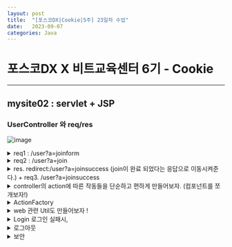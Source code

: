 ```yaml
---
layout: post
title:  "[포스코DX|Cookie|5주] 23일차 수업"
date:   2023-09-07
categories: Java
---
```


# 포스코DX X 비트교육센터 6기 - Cookie

---

## mysite02 : servlet + JSP

### UserController 와 req/res

![image](https://github.com/talkingOrange/talkingOrange.github.io/assets/88815795/9084b7b1-fb38-420d-92cc-90b3b16e013e)


<details>
  <summary>req1 : /user?a=joinform</summary>

 
- 네비게이션의 메뉴에서 버튼 클릭시, joinform으로 넘어감.

  ```java
  <li><a href="<%=request.getContextPath() %>/user?a=joinform">회원가입</a><li>
  ```
  
</details>














<details>
  <summary> req2 : /user?a=join</summary>

 
- 회원가입 페이지에서 정보를 입력하고, 확인을 눌렀을 때의 경로로

```java
<form id="join-form" name="joinForm" method="post" action="<%=request.getContextPath()%>/user">
<input type="hidden" name="a" value="join"> <label
						class="block-label" for="name">이름</label> <input id="name"
						name="name" type="text" value=""> <label
						class="block-label" for="email">이메일</label> <input id="email"
						name="email" type="text" value=""> <input type="button"
						value="id 중복체크"> <label class="block-label">패스워드</label> <input
						name="password" type="password" value="">

					<fieldset>
						<legend>성별</legend>
						<label>여</label> <input type="radio" name="gender" value="female"
							checked="checked"> <label>남</label> <input type="radio"
							name="gender" value="male">
					</fieldset>

					<fieldset>
						<legend>약관동의</legend>
						<input id="agree-prov" type="checkbox" name="agreeProv" value="y">
						<label>서비스 약관에 동의합니다.</label>
					</fieldset>

					<input type="submit" value="가입하기">

				</form>
```



- userController에

```java
if("joinform".equals(action)) {
			request.getRequestDispatcher("/WEB-INF/views/user/joinform.jsp").forward(request, response);
		} else if("join".equals(action)) {
			String name = request.getParameter("name");
			String email = request.getParameter("email");
			String password = request.getParameter("password");
			String gender = request.getParameter("gender");
			
			//데이터 전달의 확인
			//System.out.println(name + " : " + email + " : " + password  + " : " + gender);
		
			
		}
```



- db에 user Table 추가

```sql
create table user(
 no int not null auto_increment,
 name varchar(45) not null,
 email varchar(200) not null,
 password varchar(64) not null,
 gender enum('femail', 'mail') not null,
 join_date date not null,
 
 primary key(no)
 );
```



- userVo 만들기.

- userController에 추가

```java
UserVo userVo = new UserVo();
			userVo.setName(name);
			userVo.setEmail(email);
			userVo.setPassword(password);
			userVo.setGender(gender);
			
			new UserDao().insert(userVo);
```


- userDao의 insert를 추가하기

```java
public void insert(UserVo vo) {
		Connection conn = null;
		PreparedStatement pstmt = null;
		
		try {
			conn = getConnection();
			
			String sql = "insert into user values(null, ?,?, password(?), ?, current_date())";
			pstmt = conn.prepareStatement(sql);
			
			pstmt.setString(1, vo.getName());
			pstmt.setString(2, vo.getEmail());
			pstmt.setString(3, vo.getPassword());
			pstmt.setString(4, vo.getGender());
			pstmt.setString(5, vo.getJoinDate());
			
			pstmt.executeQuery();
			
		} catch (SQLException e) {
			System.out.println("error:" + e);
		} finally {
			try {
				if(pstmt != null) {
					pstmt.close();
				}
				if(conn != null) {
					conn.close();
				}
			} catch (SQLException e) {
				e.printStackTrace();
			}
		}
	}

```

</details>












<details>
  <summary>res. redirect:/user?a=joinsuccess (join이 완료 되었다는 응답으로 이동시켜준다.) + req3. /user?a=joinsuccess</summary>

 

ex. LOgin 후 메인페이지

ex. join(회원가입) 후 가입 성공 축하 페이지

> userController에서 리다이렉트 추가해주기


```java
// 앞 부분 생략
	UserVo userVo = new UserVo();
			userVo.setName(name);
			userVo.setEmail(email);
			userVo.setPassword(password);
			userVo.setGender(gender);
			
			new UserDao().insert(userVo);
			
			response.sendRedirect(request.getContextPath() + "/user?a=joinsuccess");
		}else if("joinsuccess".equals(action)) {
			request.getRequestDispatcher("/WEB-INF/views/user/joinsuccess.jsp").forward(request, response);
		}

```


> joinsuccess.html -> jsp파일로

```java
<%@ page language="java" contentType="text/html; charset=UTF-8"
	pageEncoding="UTF-8"%>
<!DOCTYPE html>
<html>
<head>
<title>mysite</title>
<meta http-equiv="content-type" content="text/html; charset=utf-8">
<link href="<%=request.getContextPath()%>/assets/css/user.css" rel="stylesheet" type="text/css">
</head>
<body>
	<div id="container">
		<jsp:include page="/WEB-INF/views/includes/header.jsp" />
		<div id="content">
			<div id="user">
				<p class="jr-success">
					회원가입을 축하합니다.
					<br><br>
					<a href="<%=request.getContextPath()%>/user?a=loginform">로그인하기</a>
				</p>				
			</div>
		</div>
		<jsp:include page="/WEB-INF/views/includes/navigation.jsp" />
		<jsp:include page="/WEB-INF/views/includes/footer.jsp" />
	</div>
</body>
</html>
```
</details>














<details>
  <summary>controller의 action에 따른 작동들을 단순하고 편하게 만들어보자. (컴포넌트를 쪼개보자!) </summary>

- 간단히 하고자 하는 것. (추상화, 객체지향으로 분리 시킬 것이다.)

```java
//			String name = request.getParameter("name");
//			String email = request.getParameter("email");
//			String password = request.getParameter("password");
//			String gender = request.getParameter("gender");
//			
//			//데이터 전달의 확인
//			//System.out.println(name + " : " + email + " : " + password  + " : " + gender);
//		
//			UserVo userVo = new UserVo();
//			userVo.setName(name);
//			userVo.setEmail(email);
//			userVo.setPassword(password);
//			userVo.setGender(gender);
//			
//			new UserDao().insert(userVo);
```

- web/mvc 패키지 추가하기. 

![image](https://github.com/talkingOrange/talkingOrange.github.io/assets/88815795/a1ddfd20-adc6-478d-8ea3-127905b1bd9d)

![image](https://github.com/talkingOrange/talkingOrange.github.io/assets/88815795/5c756a49-c5b0-4333-9f23-b6e3a10b5db0)

앞으로, guestbook이 추가되면, guestbook 패키지를 추가하고, indexActon, AddAction, DeleteFormAction, DeleteAction이 추가 될 것이다.

 ![image](https://github.com/talkingOrange/talkingOrange.github.io/assets/88815795/af3f73c2-de6b-4a7b-bee3-e59713fc49a8)


- 패키지와 class를 추가하기

![image](https://github.com/talkingOrange/talkingOrange.github.io/assets/88815795/4bd8af06-d516-4eb0-b1c5-17274d854e44)


- userController에서 이렇게 바꾼다.

```java
package com.poscodx.mysite.controller;

import java.io.IOException;
import javax.servlet.ServletException;
import javax.servlet.http.HttpServlet;
import javax.servlet.http.HttpServletRequest;
import javax.servlet.http.HttpServletResponse;

import org.apache.catalina.ant.jmx.JMXAccessorQueryTask;

import com.poscodx.mysite.dao.UserDao;
import com.poscodx.mysite.vo.UserVo;
import com.poscodx.web.mvc.Action;
import com.poscodx.web.mvc.user.JoinAction;
import com.poscodx.web.mvc.user.JoinFormAction;
import com.poscodx.web.mvc.user.JoinSuccessAction;

public class UserController extends HttpServlet {
	private static final long serialVersionUID = 1L;

	protected void doGet(HttpServletRequest request, HttpServletResponse response)
			throws ServletException, IOException {
		request.setCharacterEncoding("utf-8");

		String actionName = request.getParameter("a");
		Action action = null;

		if ("joinform".equals(actionName)) {
			action = new JoinFormAction();
		} else if ("join".equals(actionName)) {
			action = new JoinAction();

		} else if ("joinsuccess".equals(actionName)) {
			action = new JoinSuccessAction();
		}
		
		if(action==null) {
			//뭔갈 누른게 아니고, url을 사용자가 치고 들어온 경우.
			response.sendRedirect(request.getContextPath());
			//return 까먹지 말기.
			return;
		}
		action.execute(request, response);
	}

	protected void doPost(HttpServletRequest request, HttpServletResponse response)
			throws ServletException, IOException {
		doGet(request, response);
	}

}

```


- Action.java

```java
package com.poscodx.web.mvc;

import java.io.IOException;

import javax.servlet.ServletException;
import javax.servlet.http.HttpServletRequest;
import javax.servlet.http.HttpServletResponse;

public interface Action {
	public void execute(HttpServletRequest request, HttpServletResponse response) throws IOException, ServletException;
}

```

- jsp로 이동시켜주는 애들도 분리

```java
package com.poscodx.web.mvc.user;

import java.io.IOException;

import javax.servlet.ServletException;
import javax.servlet.http.HttpServletRequest;
import javax.servlet.http.HttpServletResponse;

import com.poscodx.web.mvc.Action;

public class JoinFormAction implements Action {

	@Override
	public void execute(HttpServletRequest request, HttpServletResponse response) throws IOException, ServletException {
		request.getRequestDispatcher("/WEB-INF/views/user/joinform.jsp").forward(request, response);
		
	}

}

```

```java
package com.poscodx.web.mvc.user;

import java.io.IOException;

import javax.servlet.ServletException;
import javax.servlet.http.HttpServletRequest;
import javax.servlet.http.HttpServletResponse;

import com.poscodx.web.mvc.Action;

public class JoinSuccessAction implements Action {

	@Override
	public void execute(HttpServletRequest request, HttpServletResponse response) throws IOException, ServletException {
		request.getRequestDispatcher("/WEB-INF/views/user/joinsuccess.jsp").forward(request, response);

	}

}

```


- joinAction.jsp - join실행시 작동되는 문들도 뽀개기!!!

```java
package com.poscodx.web.mvc.user;

import java.io.IOException;

import javax.servlet.ServletException;
import javax.servlet.http.HttpServletRequest;
import javax.servlet.http.HttpServletResponse;

import com.poscodx.mysite.dao.UserDao;
import com.poscodx.mysite.vo.UserVo;
import com.poscodx.web.mvc.Action;

public class JoinAction implements Action {

	@Override
	public void execute(HttpServletRequest request, HttpServletResponse response) throws IOException, ServletException {
		String name = request.getParameter("name");
		String email = request.getParameter("email");
		String password = request.getParameter("password");
		String gender = request.getParameter("gender");

		//데이터 전달의 확인
		//System.out.println(name + " : " + email + " : " + password  + " : " + gender);

		UserVo userVo = new UserVo();
		userVo.setName(name);
		userVo.setEmail(email);
		userVo.setPassword(password);
		userVo.setGender(gender);

		new UserDao().insert(userVo);

		response.sendRedirect(request.getContextPath() + "/user?a=joinsuccess");
	}

}

```
 
</details>


<details>
  <summary>ActionFactory</summary>


![image](https://github.com/talkingOrange/talkingOrange.github.io/assets/88815795/b4806162-d589-4bd9-8631-27364f9fb5f9)



- mainController도 이제 이쁘게 만들기

```java
package com.poscodx.mysite.controller;

import java.io.IOException;
import javax.servlet.ServletException;
import javax.servlet.http.HttpServlet;
import javax.servlet.http.HttpServletRequest;
import javax.servlet.http.HttpServletResponse;

import com.poscodx.mysite.web.mvc.main.MainActionFactory;
import com.poscodx.web.mvc.Action;
import com.poscodx.web.mvc.user.UserActionFactory;

public class MainController extends HttpServlet {
	private static final long serialVersionUID = 1L;

	protected void doGet(HttpServletRequest request, HttpServletResponse response) throws ServletException, IOException {
		request.setCharacterEncoding("utf-8");

		String actionName = request.getParameter("a");
		Action action = new MainActionFactory().getAction(actionName);
		action.execute(request, response);
	}

	protected void doPost(HttpServletRequest request, HttpServletResponse response) throws ServletException, IOException {
		doGet(request, response);
	}

}


```



- mainActionFactory

```java
package com.poscodx.mysite.web.mvc.main;

import com.poscodx.web.mvc.Action;
import com.poscodx.web.mvc.ActionFactory;

public class MainActionFactory implements ActionFactory {

	@Override
	public Action getAction(String actionName) {
		return new MainAction();
	}

}

```

- mainAction

```java
package com.poscodx.mysite.web.mvc.main;

import java.io.IOException;

import javax.servlet.ServletException;
import javax.servlet.http.HttpServletRequest;
import javax.servlet.http.HttpServletResponse;

import com.poscodx.web.mvc.Action;

public class MainAction implements Action {
	@Override
	public void execute(HttpServletRequest request, HttpServletResponse response) throws IOException, ServletException {
		request
		.getRequestDispatcher("/WEB-INF/views/main/index.jsp")
		.forward(request, response);
	}

}

```

- 이제는 서블릿 작업을 하는 것이 아니라, 각각의 핸들러들을 이용하여 수정하면 된다. (리팩토링 작업으로 수정이 간단해짐.)
 
</details>



<details>
  <summary>web 관련 Util도 만들어보자 !</summary>

 
![image](https://github.com/talkingOrange/talkingOrange.github.io/assets/88815795/c201ca7c-1c88-4714-988b-f2e87e852195)

- 하는 이유 경로(path)를 찾을 때, 귀찮은 것들을 빼고 싶어!! (ex. 앞에 반복되는 경로들, .jsp 표시)
	+ 경로 path임!!!!!  이때는 url이 아니다!!!!!!!

- UserController.jsp

```java
package com.poscodx.mysite.controller;

import java.io.IOException;
import javax.servlet.ServletException;
import javax.servlet.http.HttpServlet;
import javax.servlet.http.HttpServletRequest;
import javax.servlet.http.HttpServletResponse;

import com.poscodx.web.mvc.Action;
import com.poscodx.web.mvc.user.UserActionFactory;

public class UserController extends HttpServlet {
	private static final long serialVersionUID = 1L;

	protected void doGet(HttpServletRequest request, HttpServletResponse response)
			throws ServletException, IOException {
		request.setCharacterEncoding("utf-8");

		String actionName = request.getParameter("a");
		Action action = new UserActionFactory().getAction(actionName);
		action.execute(request, response);
	}

	protected void doPost(HttpServletRequest request, HttpServletResponse response)
			throws ServletException, IOException {
		doGet(request, response);
	}

}


```

- joinformAction에서

```java
package com.poscodx.web.mvc.user;

import java.io.IOException;

import javax.servlet.ServletException;
import javax.servlet.http.HttpServletRequest;
import javax.servlet.http.HttpServletResponse;

import com.poscodx.web.mvc.Action;
import com.poscodx.web.mvc.utils.WebUtil;

public class JoinFormAction implements Action {

	@Override
	public void execute(HttpServletRequest request, HttpServletResponse response) throws IOException, ServletException {
		request.getRequestDispatcher("/WEB-INF/views/user/joinform.jsp").forward(request, response);
		
		WebUtil.forward("user/joinform", request, response);
	}

}

```


- WebUtil.java

```java
package com.poscodx.web.mvc.utils;

import java.io.IOException;

import javax.servlet.ServletException;
import javax.servlet.http.HttpServletRequest;
import javax.servlet.http.HttpServletResponse;

public class WebUtil {

	public static void forward(String path, HttpServletRequest request, HttpServletResponse response) throws ServletException, IOException {
		request.getRequestDispatcher("/WEB-INF/views/" + path + ".jsp").forward(request, response);

	}

}

```

- joinSuccess.java도 같이 바꿔줄 수 있다!

</details>




<details>
  <summary>Login 로그인 실패시, </summary>

- LoginAction

```java
package com.poscodx.web.mvc.user;

import java.io.IOException;

import javax.servlet.ServletException;
import javax.servlet.http.HttpServletRequest;
import javax.servlet.http.HttpServletResponse;

import com.poscodx.mysite.dao.UserDao;
import com.poscodx.mysite.vo.UserVo;
import com.poscodx.web.mvc.Action;
import com.poscodx.web.utils.WebUtil;

public class LoginAction implements Action {

	@Override
	public void execute(HttpServletRequest request, HttpServletResponse response) throws IOException, ServletException {
		String email = request.getParameter("email");
		String password = request.getParameter("password");
		
		UserVo userVo = new UserDao().findByEmailAndPassword(email, password);
		
		//잘못된 비번이 들어오면, userVo = null
		//로그인 실패
		if(userVo == null) {
			//로그인 실패했을 때, loginform에 던져줄 값.
			request.setAttribute("email", email);
			WebUtil.forward("user/loginform", request, response);
			return;
		}
		
		//로그인 성공
		System.out.println(userVo);
	}

}


- loginform.jsp

```
	name="email" type="text" value="<%=email == null ? "" : email %>"> <label
						class="block-label">패스워드</label> <input name="password"
						type="password" value="">
					<% if(email != null) { %>
					<p>로그인이 실패 했습니다.</p>
					<% } %>
```


 
</details>



<details>
  <summary>set-cookie </summary>

- 로그인 성공을 위한 cookie 학습습

req와 res 사이에, 소통이 끝나면 연결이 끊어진다.
 그럼 로그인 후에 로그인 정보는 어떻게 계속 저장하고 있는가?

  클라이언트에서 저장한다.

  그래서 response일 때, set-cookie를 통해서 클라이언트에서 저장한다.

  메모리에 저장하면, 웹 끄고 키면 사라짐.

  disk에 저장하면 조금 더 오래 남음. 도메인 path랑 같이 보내진걸 기록함. 

  - 쿠키 : 백엔드가 클라이언트에 남기는 것. (Disk)

    + 키워드 광고 : 검색한 것을 내 disk에 남기고, 구글이 그 쿠키를 보고 관련 광고를 보냄. 내 disk 정보를 구글이, 페이스북이, 등등 다른 곳에서 모두 사용 가능함. 


> 실습

- 실습 파일 위치 : servlet-practices > servlets 
- 
![image](https://github.com/talkingOrange/talkingOrange.github.io/assets/88815795/4c173029-515a-4146-b93c-9ec8330dc546)

```java
package servlets;

import java.io.IOException;
import java.io.PrintWriter;

import javax.servlet.ServletException;
import javax.servlet.http.Cookie;
import javax.servlet.http.HttpServlet;
import javax.servlet.http.HttpServletRequest;
import javax.servlet.http.HttpServletResponse;

public class CookieServlet extends HttpServlet {
	private static final long serialVersionUID = 1L;

	protected void doGet(HttpServletRequest request, HttpServletResponse response) throws ServletException, IOException {
		int visitCount =0;
		
		//쿠키 읽기 
		Cookie[] cookies = request.getCookies();
		if(cookies != null && cookies.length>0) {
			for(Cookie cookie : cookies) {
				if("visit-count".equals(cookie.getName())) {
					visitCount =Integer.parseInt( cookie.getValue());
				}
			}
		}
		visitCount++;
		
		//쿠키 쓰기 (굽기)
		Cookie cookie = new Cookie("visit-count", String.valueOf(visitCount));
	
		cookie.setPath(request.getContextPath());
		cookie.setMaxAge(24 * 60 * 60); // 1day
		
		response.addCookie(cookie);
		
		// 화면 출력 
		response.setContentType("text/html; charset=utf-8");
		PrintWriter pw = response.getWriter();
		pw.print("<h1> 방문횟수:" + visitCount + "</h1>");
		
	}

	protected void doPost(HttpServletRequest request, HttpServletResponse response) throws ServletException, IOException {
		doGet(request, response);
	}

}

```

 ![image](https://github.com/talkingOrange/talkingOrange.github.io/assets/88815795/f37c07f5-09c5-46f4-a6d8-701a68b988cd)

> 쿠키를 잘 보기 위해 확장프로그램 사용하기

![image](https://github.com/talkingOrange/talkingOrange.github.io/assets/88815795/c0601518-00ef-4317-9316-1dcc53c9f53c)

![image](https://github.com/talkingOrange/talkingOrange.github.io/assets/88815795/1e281e7a-0538-4de0-9ea2-a21dcf60cc88)

 - JSession을 로그인에 사용하는 법, 

![image](https://github.com/talkingOrange/talkingOrange.github.io/assets/88815795/5028f038-e187-43ef-b08d-cff945bba57c)

- LoginAction.java

```java

		//로그인 성공
		HttpSession session = request.getSession(true);
		session.setAttribute("authUser", userVo);
		
		// redirect
		response.sendRedirect(request.getContextPath());
```

코드 설명

```console

HttpSession session = request.getSession(true);

request 객체로부터 현재의 HTTP 세션을 가져옵니다. 만약 세션이 존재하지 않는다면, true를 전달하여 새로운 세션을 생성합니다. (절대로 null이 되지않음)
세션은 클라이언트와 서버 간의 상태를 유지하는 데 사용됩니다.
예를 들어, 사용자가 로그인한 상태를 유지하거나 장바구니 정보를 저장하는 데 사용될 수 있습니다.

session.setAttribute("authUser", userVo);

session 객체를 사용하여 세션에 속성(attribute)을 설정합니다.
 이 코드에서는 "authUser"라는 이름으로 사용자 정보를 저장하고 있습니다.
userVo는 사용자 정보를 담고 있는 객체일 것으로 예상됩니다.
이렇게 세션에 사용자 정보를 저장하면, 해당 사용자의 세션 동안 이 정보를 계속해서 사용할 수 있습니다.
주로 사용자 인증 및 로그인 상태를 관리하는 데에 사용됩니다.
즉, 이 코드는 현재 사용자의 인증된 정보를 세션에 저장하는 것으로,
이후 웹 애플리케이션에서 해당 정보를 사용하여 사용자를 인식하고 관련된 작업을 수행할 수 있도록 합니다.
```

</details>



<details>
  <summary> 로그아웃 </summary>

- UserActionFactory

```java
	} else if ("login".equals(actionName)) {
			action = new LoginAction();
		}else if ("logout".equals(actionName)) {
			action = new LogoutAction();
		
```


- LogoutAction

```java
package com.poscodx.web.mvc.user;

import java.io.IOException;

import javax.servlet.ServletException;
import javax.servlet.http.HttpServletRequest;
import javax.servlet.http.HttpServletResponse;
import javax.servlet.http.HttpSession;

import com.poscodx.web.mvc.Action;

public class LogoutAction implements Action {

	@Override
	public void execute(HttpServletRequest request, HttpServletResponse response) throws IOException, ServletException {
		 HttpSession session = request.getSession();
		 session.removeAttribute("authUser");
		 
		 session.invalidate();
		 
		 response.sendRedirect(request.getContextPath());
	}

}

```


- header에서 로그인 되면, session값을 토대로 어딜 가든지 기능이 적용되도록함.

```java
<%@page import="com.poscodx.mysite.vo.UserVo"%>
<%@ page language="java" contentType="text/html; charset=UTF-8" pageEncoding="UTF-8"%>
<%
	UserVo authUser = (UserVo)session.getAttribute("authUser");
%>
		<div id="header">
			<h1>MySite</h1>
			<ul>
				<% if(authUser == null) { %>
					<li><a href="<%=request.getContextPath() %>/user?a=loginform">로그인</a><li>
					<li><a href="<%=request.getContextPath() %>/user?a=joinform">회원가입</a><li>
				<% } else { %>
					<li><a href="<%=request.getContextPath() %>/user?a=updateform">회원정보수정</a><li>
					<li><a href="<%=request.getContextPath() %>/user?a=logout">로그아웃</a><li>
					<li><%=authUser.getName() %>님 안녕하세요 ^^;</li>
				<% } %>
			</ul>
		</div>
```

</details>


<details>
  <summary> 보안 </summary>

application을 우리는 집중적으로 다루면 된다.

우리가 인증 못받은 사용자가 접근 제어하도록 하면 된다. (로그인을 한 사용자인지 확인한다.) 

- UpdateformAction

```java
package com.poscodx.web.mvc.user;

import java.io.IOException;

import javax.servlet.ServletException;
import javax.servlet.http.HttpServletRequest;
import javax.servlet.http.HttpServletResponse;
import javax.servlet.http.HttpSession;

import com.poscodx.mysite.vo.UserVo;
import com.poscodx.web.mvc.Action;
import com.poscodx.web.utils.WebUtil;

public class UpdateformAction implements Action {

	@Override
	public void execute(HttpServletRequest request, HttpServletResponse response) throws IOException, ServletException {
		//Access Control(접근 제어)
		HttpSession session = request.getSession();
		UserVo authUser = (UserVo)session.getAttribute("authUser");
		
		if(authUser == null) {
			response.sendRedirect(request.getContextPath() + "/user?a=loginform");
			return;
		}
		
		///////////////////////////////////////////////////////
		
	   WebUtil.forward("user/updateform", request, response);
	}

}

```
 
</details>

 
